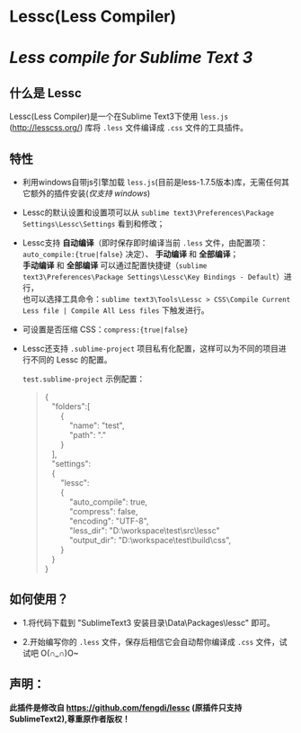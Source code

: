 Lessc(Less Compiler)
====================

# *Less compile for Sublime Text 3* #

## **什么是 Lessc** ##
Lessc(Less Compiler)是一个在Sublime Text3下使用 `less.js` (http://lesscss.org/) 库将 `.less` 文件编译成 `.css` 文件的工具插件。

## **特性** ##
  - 利用windows自带js引擎加载 `less.js`(目前是less-1.7.5版本)库，无需任何其它额外的插件安装(*仅支持 windows*)

  - Lessc的默认设置和设置项可以从 `sublime text3\Preferences\Package Settings\Lessc\Settings` 看到和修改；
  
  - Lessc支持 **自动编译**（即时保存即时编译当前 `.less` 文件，由配置项：`auto_compile:{true|false}` 决定）、 **手动编译** 和 **全部编译**；<br>
    **手动编译** 和 **全部编译** 可以通过配置快捷键（`sublime text3\Preferences\Package Settings\Lessc\Key Bindings - Default`）进行，<br>也可以选择工具命令：`sublime text3\Tools\Lessc > CSS\Compile Current Less file | Compile All Less files` 下触发进行。

  - 可设置是否压缩 CSS：`compress:{true|false}`

  - Lessc还支持 `.sublime-project` 项目私有化配置，这样可以为不同的项目进行不同的 Lessc 的配置。<br>

    `test.sublime-project` 示例配置：
    >{<br>
    >&nbsp;&nbsp;&nbsp;"folders":[<br>
    >&nbsp;&nbsp;&nbsp;&nbsp;&nbsp;&nbsp;&nbsp;{<br>
    >&nbsp;&nbsp;&nbsp;&nbsp;&nbsp;&nbsp;&nbsp;&nbsp;&nbsp;&nbsp;&nbsp;"name":&nbsp;"test",<br>
    >&nbsp;&nbsp;&nbsp;&nbsp;&nbsp;&nbsp;&nbsp;&nbsp;&nbsp;&nbsp;&nbsp;"path":&nbsp;"."<br>
    >&nbsp;&nbsp;&nbsp;&nbsp;&nbsp;&nbsp;&nbsp;}<br>
    >&nbsp;&nbsp;&nbsp;],<br>
    >&nbsp;&nbsp;&nbsp;"settings":<br>
    >&nbsp;&nbsp;&nbsp;{<br>
    >&nbsp;&nbsp;&nbsp;&nbsp;&nbsp;&nbsp;&nbsp;"lessc":<br>
    >&nbsp;&nbsp;&nbsp;&nbsp;&nbsp;&nbsp;&nbsp;{<br>
    >&nbsp;&nbsp;&nbsp;&nbsp;&nbsp;&nbsp;&nbsp;&nbsp;&nbsp;&nbsp;&nbsp;"auto_compile":&nbsp;true,<br>
    >&nbsp;&nbsp;&nbsp;&nbsp;&nbsp;&nbsp;&nbsp;&nbsp;&nbsp;&nbsp;&nbsp;"compress":&nbsp;false,<br>
    >&nbsp;&nbsp;&nbsp;&nbsp;&nbsp;&nbsp;&nbsp;&nbsp;&nbsp;&nbsp;&nbsp;"encoding":&nbsp;"UTF-8",<br>
    >&nbsp;&nbsp;&nbsp;&nbsp;&nbsp;&nbsp;&nbsp;&nbsp;&nbsp;&nbsp;&nbsp;"less_dir":&nbsp;"D:\\workspace\\test\\src\\lessc"<br>
    >&nbsp;&nbsp;&nbsp;&nbsp;&nbsp;&nbsp;&nbsp;&nbsp;&nbsp;&nbsp;&nbsp;"output_dir":&nbsp;"D:\\workspace\\test\\build\\css",<br>
    >&nbsp;&nbsp;&nbsp;&nbsp;&nbsp;&nbsp;&nbsp;}<br>
    >&nbsp;&nbsp;&nbsp;}<br>
    >}

## 如何使用？
  - 1.将代码下载到 "SublimeText3 安装目录\Data\Packages\lessc" 即可。

  - 2.开始编写你的 `.less` 文件，保存后相信它会自动帮你编译成 `.css` 文件，试试吧 O(∩_∩)O~


## 声明：
**此插件是修改自  https://github.com/fengdi/lessc (原插件只支持SublimeText2),尊重原作者版权！**